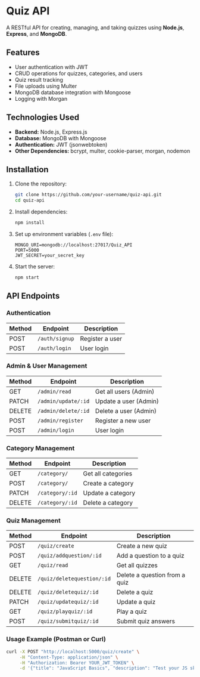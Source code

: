 # Quiz API

A RESTful API for creating, managing, and taking quizzes using **Node.js**, **Express**, and **MongoDB**.

## Features
- User authentication with JWT
- CRUD operations for quizzes, categories, and users
- Quiz result tracking
- File uploads using Multer
- MongoDB database integration with Mongoose
- Logging with Morgan

## Technologies Used
- **Backend:** Node.js, Express.js
- **Database:** MongoDB with Mongoose
- **Authentication:** JWT (jsonwebtoken)
- **Other Dependencies:** bcrypt, multer, cookie-parser, morgan, nodemon

## Installation

1. Clone the repository:
   ```sh
   git clone https://github.com/your-username/quiz-api.git
   cd quiz-api
   ```
2. Install dependencies:
   ```sh
   npm install
   ```
3. Set up environment variables (`.env` file):
   ```
   MONGO_URI=mongodb://localhost:27017/Quiz_API
   PORT=5000
   JWT_SECRET=your_secret_key
   ```
4. Start the server:
   ```sh
   npm start
   ```

## API Endpoints

### Authentication
| Method | Endpoint        | Description     |
|--------|---------------|----------------|
| POST   | `/auth/signup` | Register a user |
| POST   | `/auth/login`  | User login     |

### Admin & User Management
| Method | Endpoint         | Description          |
|--------|----------------|----------------------|
| GET    | `/admin/read`   | Get all users (Admin) |
| PATCH  | `/admin/update/:id` | Update a user (Admin) |
| DELETE | `/admin/delete/:id` | Delete a user (Admin) |
| POST   | `/admin/register` | Register a new user |
| POST   | `/admin/login`  | User login          |

### Category Management
| Method | Endpoint         | Description         |
|--------|----------------|---------------------|
| GET    | `/category/`    | Get all categories |
| POST   | `/category/`    | Create a category  |
| PATCH  | `/category/:id` | Update a category  |
| DELETE | `/category/:id` | Delete a category  |

### Quiz Management
| Method | Endpoint             | Description              |
|--------|---------------------|--------------------------|
| POST   | `/quiz/create`       | Create a new quiz       |
| POST   | `/quiz/addquestion/:id` | Add a question to a quiz |
| GET    | `/quiz/read`         | Get all quizzes         |
| DELETE | `/quiz/deletequestion/:id` | Delete a question from a quiz |
| DELETE | `/quiz/deletequiz/:id` | Delete a quiz           |
| PATCH  | `/quiz/updatequiz/:id` | Update a quiz          |
| GET    | `/quiz/playquiz/:id` | Play a quiz             |
| POST   | `/quiz/submitquiz/:id` | Submit quiz answers    |

### Usage Example (Postman or Curl)
```sh
curl -X POST "http://localhost:5000/quiz/create" \
     -H "Content-Type: application/json" \
     -H "Authorization: Bearer YOUR_JWT_TOKEN" \
     -d '{"title": "JavaScript Basics", "description": "Test your JS skills!"}'
```

